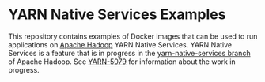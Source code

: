 # YARN Native Services Examples

This repository contains examples of Docker images that can be used to run applications on [Apache Hadoop](http://hadoop.apache.org) YARN Native Services.
YARN Native Services is a feature that is in progress in the [yarn-native-services branch](https://github.com/apache/hadoop/tree/yarn-native-services) of Apache Hadoop.
See [YARN-5079](https://issues.apache.org/jira/browse/YARN-5079) for information about the work in progress.
